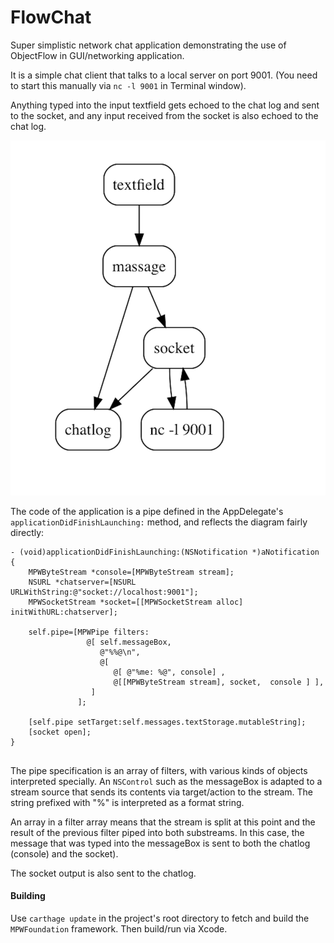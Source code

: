 # FlowChat
Super simplistic network chat application demonstrating the use of ObjectFlow in GUI/networking application.

It is a simple chat client that talks to a local server on port 9001.  (You need to start this manually via `nc -l 9001` in  Terminal window).

Anything typed into the input textfield gets echoed to the chat log and sent to the socket, and any input received from the socket is also echoed to the chat log.

![](FlowChat/flowchat-diagram.png)

The code of the application is a pipe defined in the AppDelegate's `applicationDidFinishLaunching:` method, and reflects the diagram fairly directly:


```
- (void)applicationDidFinishLaunching:(NSNotification *)aNotification
{
    MPWByteStream *console=[MPWByteStream stream];
    NSURL *chatserver=[NSURL URLWithString:@"socket://localhost:9001"];
    MPWSocketStream *socket=[[MPWSocketStream alloc] initWithURL:chatserver];
    
    self.pipe=[MPWPipe filters:
                 @[ self.messageBox,
                    @"%%@\n",
                    @[
                       @[ @"%me: %@", console] ,
                       @[[MPWByteStream stream], socket,  console ] ],
                  ]
               ];
    
    [self.pipe setTarget:self.messages.textStorage.mutableString];
    [socket open];
}


```

The pipe specification is an array of filters, with various kinds of objects interpreted specially.  An `NSControl` such as the messageBox is adapted to a stream source that sends its contents via target/action to the stream.  The string prefixed with "%" is interpreted as a format string.

An array in a filter array means that the stream is split at this point and the result of the previous filter piped into both substreams.  In this case, the message that was typed into the messageBox is sent to both the chatlog (console) and the socket).

The socket output is also sent to the chatlog.

#### Building

Use `carthage update` in the project's root directory to fetch and build the `MPWFoundation` framework.  Then build/run via Xcode.


